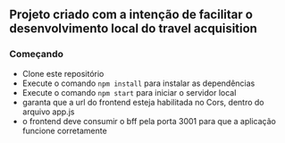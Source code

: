 ## Projeto criado com a intenção de facilitar o desenvolvimento local do travel acquisition

### Começando

 - Clone este repositório
 - Execute o comando `npm install` para instalar as dependências
 - Execute o comando `npm start` para iniciar o servidor local
 - garanta que a url do frontend esteja habilitada no Cors, dentro do arquivo app.js
 - o frontend deve consumir o bff pela porta 3001 para que a aplicação funcione corretamente
